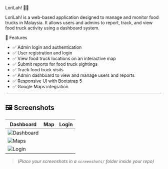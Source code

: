 LoriLah! 🚚🍴

LoriLah! is a web-based application designed to manage and monitor food trucks in Malaysia. It allows users and admins to report, track, and view food truck activity using a dashboard system.


🧰 Features

- ✅ Admin login and authentication
- ✅ User registration and login
- ✅ View food truck locations on an interactive map
- ✅ Submit reports for food truck sightings
- ✅ Track food truck visits
- ✅ Admin dashboard to view and manage users and reports
- ✅ Responsive UI with Bootstrap 5
- ✅ Google Maps integration

---

## 🖼️ Screenshots

| Dashboard | Map | Login |
|----------|-----|-------|
| ![Dashboard](<img width="1827" height="937" alt="Dashboard" src="https://github.com/user-attachments/assets/1065a186-457a-4c36-add3-76f938181652" />) 
| ![Maps](<img width="485" height="837" alt="maps" src="https://github.com/user-attachments/assets/7dd346b1-c409-491d-8ffb-f620137ab03a" />) 
| ![Login](<img width="488" height="842" alt="image" src="https://github.com/user-attachments/assets/9eb83d20-a2ed-45f3-aa1e-775824a9cc79" />) |

> *(Place your screenshots in a `screenshots/` folder inside your repo)*

